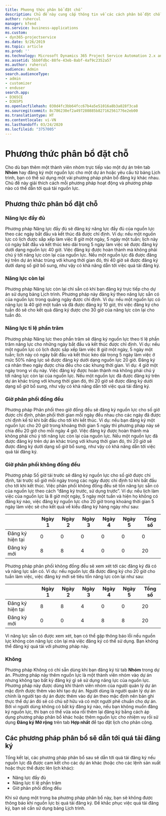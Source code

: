 ```yaml
---
title: Phương thức phân bổ đặt chỗ
description: Chủ đề này cung cấp thông tin về các cách phân bổ đặt chỗ khác nhau.
author: ruhercul
manager: kfend
ms.service: business-applications
ms.custom:
- dyn365-projectservice
ms.date: 9/26/2019
ms.topic: article
ms.prod: ''
ms.technology: Microsoft Dynamics 365 Project Service Automation 2.x and 3.x
ms.assetid: 5bb0fdbc-88fe-43eb-8abf-4af9c2352a57
ms.author: ruhercul
audience: Admin
search.audienceType:
- admin
- customizer
- enduser
search.app:
- D365CE
- D365PS
ms.openlocfilehash: 030d4fc3bb64fcc67b4a5e51016a8b3a028f3ca8
ms.sourcegitcommit: 8c786230ef2a497280885b827162561776e2eb00
ms.translationtype: HT
ms.contentlocale: vi-VN
ms.lasthandoff: 03/24/2020
ms.locfileid: "3757005"
---
```

# <a name="booking-allocation-methods"></a>Phương thức phân bổ đặt chỗ

Cho dù bạn thêm một thành viên nhóm trực tiếp vào một dự án trên tab **Nhóm** hay đăng ký một nguồn lực cho một dự án hoặc yêu cầu từ bảng Lịch trình, bạn có thể sử dụng một vài phương pháp phân bổ đăng ký khác nhau. Chủ đề này giải thích cách mỗi phương pháp hoạt động và phương pháp nào có thể dẫn tới quá tải nguồn lực.

## <a name="booking-allocation-methods"></a>Phương thức phân bổ đặt chỗ

### <a name="full-capacity"></a>Năng lực đầy đủ 
Phương pháp Năng lực đầy đủ sẽ đăng ký năng lực đầy đủ của nguồn lực theo các ngày bắt đầu và kết thúc đã được chỉ định. Ví dụ: nếu một nguồn lực có lịch được sắp xếp làm việc 8 giờ một ngày, 5 ngày một tuần; lịch này có ngày bắt đầu và kết thúc kéo dài trong 5 ngày làm việc sẽ được đăng ký dưới dạng nguồn lực 40 giờ. Việc đăng ký được hoàn thành mà không phải chú ý tới năng lực còn lại của nguồn lực. Nếu một nguồn lực đã được đăng ký trên dự án khác trùng với khung thời gian đó, thì 40 giờ sẽ được đăng ký dưới dạng số giờ bổ sung, như vậy có khả năng dẫn tới việc quá tải đăng ký.

### <a name="remaining-capacity"></a>Năng lực còn lại
Phương pháp Năng lực còn lại chỉ sẵn có khi bạn đăng ký trực tiếp cho dự án sử dụng bảng Lịch trình. Phương pháp này đăng ký theo năng lực sẵn có của nguồn lực trong quãng ngày được chỉ định. Ví dụ: nếu một nguồn lực có năng lực là 40 giờ một tuần và đã được đăng ký 10 giờ, thì việc đăng ký cho tuần đó sẽ cho kết quả đăng ký được cho 30 giờ của năng lực còn lại cho tuần đó.

### <a name="percentage-capacity"></a>Năng lực tỉ lệ phần trăm
Phương pháp Năng lực theo phần trăm sẽ đăng ký nguồn lực theo tỉ lệ phần trăm năng lực cho những ngày bắt đầu và kết thúc được chỉ định. Ví dụ: nếu một nguồn lực có lịch được sắp xếp làm việc 8 giờ một ngày, 5 ngày một tuần; lịch này có ngày bắt đầu và kết thúc kéo dài trong 5 ngày làm việc ở mức 50% năng lực sẽ được đăng ký dưới dạng nguồn lực 20 giờ. Đăng ký cá nhân theo ngày được chia đều cho các khung thời gian. Ví dụ: 4 giờ một ngày trong ví dụ này. Việc đăng ký được hoàn thành mà không phải chú ý tới năng lực còn lại của nguồn lực. Nếu một nguồn lực đã được đăng ký trên dự án khác trùng với khung thời gian đó, thì 20 giờ sẽ được đăng ký dưới dạng số giờ bổ sung, như vậy có khả năng dẫn tới việc quá tải đăng ký.

### <a name="evenly-distribute-hours"></a>Giờ phân phối đồng đều
Phương pháp Phân phối theo giờ đồng đều sẽ đăng ký nguồn lực cho số giờ được chỉ định, phân phối thời gian mỗi ngày đều nhau cho các ngày đã được chỉ định kể từ khi bắt đầu cho tới khi kết thúc. Ví dụ: nếu bạn đăng ký một nguồn lực cho 20 giờ trong khoảng thời gian 5 ngày thì phương pháp này sẽ chia đều 20 giờ cho mỗi ngày 4 giờ. Việc đăng ký được hoàn thành mà không phải chú ý tới năng lực còn lại của nguồn lực. Nếu một nguồn lực đã được đăng ký trên dự án khác trùng với khung thời gian đó, thì 20 giờ sẽ được đăng ký dưới dạng số giờ bổ sung, như vậy có khả năng dẫn tới việc quá tải đăng ký.

### <a name="front-load-hours"></a>Giờ phân phối không đồng đều
Phương pháp Số giờ tải trước sẽ đăng ký nguồn lực cho số giờ được chỉ định, tải trước số giờ mỗi ngày trong các ngày được chỉ định từ khi bắt đầu cho tới khi kết thúc. Việc phân phối không đồng đều sẽ tốn năng lực sẵn có của nguồn lực theo cách “đăng ký trước, sử dụng trước”. Ví dụ: nếu lịch làm việc của nguồn lực là 8 giờ một ngày, 5 ngày một tuần và hiện họ không có đăng ký nào, việc đăng ký nguồn lực cho 20 giờ trong khoảng thời gian 5 ngày làm việc sẽ cho kết quả về kiểu đăng ký hàng ngày như sau: 

|                           |    Ngày 1    |    Ngày 2    |    Ngày 3    |    Ngày 4    |    Ngày 5    |    Tổng số    |
|---------------------------|-------------|-------------|-------------|-------------|-------------|-------------|
|    Đăng ký   hiện tại    |    0        |    0        |    0        |    0        |    0        |    0        |
|    Đăng ký   mới          |    8        |    8        |    4        |    0        |    0        |    20       |

Phương pháp phân phối không đồng đều sẽ xem xét tới các đăng ký đã có và năng lực sẵn có. Ví dụ: nếu nguồn lực đã được đăng ký cho 20 giờ cho tuần làm việc, việc đăng ký mới sẽ tiêu tốn năng lực còn lại như sau:

|                     | Ngày 1 | Ngày 2 | Ngày 3 | Ngày 4 | Ngày 5 | Tổng số |
|---------------------|-------|-------|-------|-------|-------|-------|
| Đăng ký   hiện tại | 8     | 8     | 4     | 0     | 0     | 20    |
| Đăng ký   mới       | 0     | 0     | 4     | 8     | 8     | 20    |

Vì năng lực sẵn có được xem xét, bạn có thể gặp thông báo lỗi nếu nguồn lực không còn năng lực còn lại mà việc đăng ký có thể sử dụng. Bạn không thể đăng ký quá tải với phương pháp này.

### <a name="none"></a>Không
Phương pháp Không có chỉ sẵn dùng khi bạn đăng ký từ tab **Nhóm** trong dự án. Phương pháp này thêm nguồn lực là một thành viên nhóm vào dự án nhưng không tạo bất kỳ đăng ký gì sẽ sử dụng năng lực của nguồn lực. Phương pháp này được dùng khi thành viên nhóm của người quản lý dự án mặc định được thêm vào khi tạo dự án. Người dùng là người quản lý dự án chính là người tạo dự án được thêm vào dự án theo mặc định nên bản ghi thực thể dự án đó sẽ có chủ sở hữu và có một người phê chuẩn cho dự án. Bởi vì người dùng không có bất kỳ đăng ký nào, nếu bạn không muốn đăng ký nguồn lực, thì bạn có thể vừa xóa rồi thêm lại đăng ký bằng cách áp dụng phương pháp phân bổ khác hoặc thêm nguồn lực cho nhiệm vụ rồi sử dụng **Đăng ký Mở rộng** trên tab **Hợp nhất** để tạo đặt lịch cho phân công.

## <a name="allocation-methods-that-lead-to-overbooking"></a>Các phương pháp phân bổ sẽ dẫn tới quá tải đăng ký
Tổng kết lại, các phương pháp phân bổ sau sẽ dẫn tới quá tải đăng ký nếu nguồn lực đã được cam kết cho các dự án khác (hoặc cho các lệnh sản xuất hoặc thực thể được lên lịch khác):

- Năng lực đầy đủ
- Năng lực tỉ lệ phần trăm
- Giờ phân phối đồng đều

Khi sử dụng một trong ba phương pháp phân bổ này, bạn sẽ không được thông báo khi nguồn lực bị quá tải đăng ký. Để khắc phục việc quá tải đăng ký, bạn sẽ cần sử dụng bảng Lịch trình.

